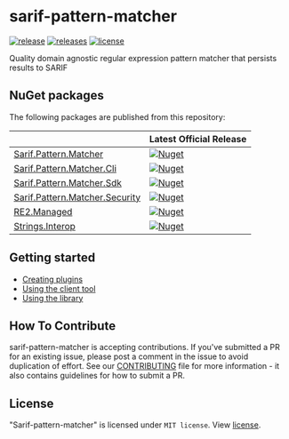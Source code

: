 # sarif-pattern-matcher

[![release](https://img.shields.io/github/v/release/microsoft/sarif-pattern-matcher?label=release)](https://github.com/microsoft/sarif-pattern-matcher/releases/latest)
[![releases](https://img.shields.io/github/v/release/microsoft/sarif-pattern-matcher?include_prereleases&label=pre-release)](https://github.com/microsoft/sarif-pattern-matcher/releases)
[![license](https://img.shields.io/github/license/microsoft/sarif-pattern-matcher)](https://github.com/microsoft/sarif-pattern-matcher/blob/master/LICENSE)

Quality domain agnostic regular expression pattern matcher that persists results to SARIF

## NuGet packages

The following packages are published from this repository:

|| Latest Official Release|
|-|-|
| [Sarif.Pattern.Matcher](https://www.nuget.org/packages/Sarif.PatternMatcher/)| [![Nuget](https://img.shields.io/nuget/vpre/Sarif.PatternMatcher)](https://www.nuget.org/packages/Sarif.PatternMatcher/)|
| [Sarif.Pattern.Matcher.Cli](https://www.nuget.org/packages/Sarif.PatternMatcher.Cli/)| [![Nuget](https://img.shields.io/nuget/vpre/Sarif.PatternMatcher.Cli)](https://www.nuget.org/packages/Sarif.PatternMatcher.Cli/)|
| [Sarif.Pattern.Matcher.Sdk](https://www.nuget.org/packages/Sarif.PatternMatcher.Sdk/)| [![Nuget](https://img.shields.io/nuget/vpre/Sarif.PatternMatcher.Sdk)](https://www.nuget.org/packages/Sarif.PatternMatcher.Sdk/)|
| [Sarif.Pattern.Matcher.Security](https://www.nuget.org/packages/Sarif.PatternMatcher.Security/)| [![Nuget](https://img.shields.io/nuget/vpre/Sarif.PatternMatcher.Security)](https://www.nuget.org/packages/Sarif.PatternMatcher.Security/)|
| [RE2.Managed](https://www.nuget.org/packages/RE2.Managed/)| [![Nuget](https://img.shields.io/nuget/vpre/RE2.Managed)](https://www.nuget.org/packages/RE2.Managed/)|
| [Strings.Interop](https://www.nuget.org/packages/Strings.Interop/)| [![Nuget](https://img.shields.io/nuget/vpre/Strings.Interop)](https://www.nuget.org/packages/Strings.Interop/)|

## Getting started
- [Creating plugins](./docs/getting-started/creating-plugins.md)
- [Using the client tool](./docs/getting-started/using-the-client-tool.md)
- [Using the library](./docs/getting-started/using-the-library.md)

## How To Contribute

sarif-pattern-matcher is accepting contributions. If you've submitted a PR for an existing issue, please post a comment in the issue to avoid duplication of effort. See our [CONTRIBUTING](/CONTRIBUTING.md) file for more information - it also contains guidelines for how to submit a PR.

## License

"Sarif-pattern-matcher" is licensed under `MIT license`. View [license](https://github.com/microsoft/sarif-pattern-matcher/blob/master/LICENSE).
